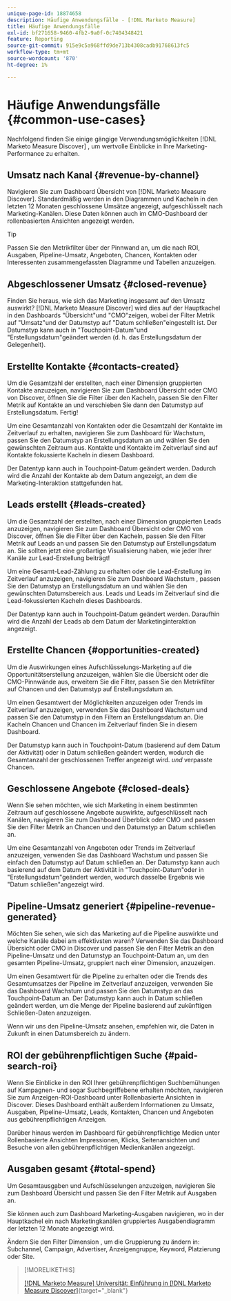 ```yaml
---
unique-page-id: 18874658
description: Häufige Anwendungsfälle - [!DNL Marketo Measure]
title: Häufige Anwendungsfälle
exl-id: bf271658-9460-4fb2-9a0f-0c7404348421
feature: Reporting
source-git-commit: 915e9c5a968ffd9de713b4308cadb91768613fc5
workflow-type: tm+mt
source-wordcount: '870'
ht-degree: 1%

---
```


# Häufige Anwendungsfälle {#common-use-cases}

Nachfolgend finden Sie einige gängige Verwendungsmöglichkeiten [!DNL Marketo Measure Discover] , um wertvolle Einblicke in Ihre Marketing-Performance zu erhalten.

## Umsatz nach Kanal {#revenue-by-channel}

Navigieren Sie zum Dashboard Übersicht von [!DNL Marketo Measure Discover]. Standardmäßig werden in den Diagrammen und Kacheln in den letzten 12 Monaten geschlossene Umsätze angezeigt, aufgeschlüsselt nach Marketing-Kanälen. Diese Daten können auch im CMO-Dashboard der rollenbasierten Ansichten angezeigt werden.

>[!TIP]
>
>Passen Sie den Metrikfilter über der Pinnwand an, um die nach ROI, Ausgaben, Pipeline-Umsatz, Angeboten, Chancen, Kontakten oder Interessenten zusammengefassten Diagramme und Tabellen anzuzeigen.

## Abgeschlossener Umsatz {#closed-revenue}

Finden Sie heraus, wie sich das Marketing insgesamt auf den Umsatz auswirkt? [!DNL Marketo Measure Discover] wird dies auf der Hauptkachel in den Dashboards &quot;Übersicht&quot;und &quot;CMO&quot;zeigen, wobei der Filter Metrik auf &quot;Umsatz&quot;und der Datumstyp auf &quot;Datum schließen&quot;eingestellt ist. Der Datumstyp kann auch in &quot;Touchpoint-Datum&quot;und &quot;Erstellungsdatum&quot;geändert werden (d. h. das Erstellungsdatum der Gelegenheit).

## Erstellte Kontakte  {#contacts-created}

Um die Gesamtzahl der erstellten, nach einer Dimension gruppierten Kontakte anzuzeigen, navigieren Sie zum Dashboard Übersicht oder CMO von Discover, öffnen Sie die Filter über den Kacheln, passen Sie den Filter Metrik auf Kontakte an und verschieben Sie dann den Datumstyp auf Erstellungsdatum. Fertig!

Um eine Gesamtanzahl von Kontakten oder die Gesamtzahl der Kontakte im Zeitverlauf zu erhalten, navigieren Sie zum Dashboard für Wachstum, passen Sie den Datumstyp an Erstellungsdatum an und wählen Sie den gewünschten Zeitraum aus. Kontakte und Kontakte im Zeitverlauf sind auf Kontakte fokussierte Kacheln in diesem Dashboard.

Der Datentyp kann auch in Touchpoint-Datum geändert werden. Dadurch wird die Anzahl der Kontakte ab dem Datum angezeigt, an dem die Marketing-Interaktion stattgefunden hat.

## Leads erstellt {#leads-created}

Um die Gesamtzahl der erstellten, nach einer Dimension gruppierten Leads anzuzeigen, navigieren Sie zum Dashboard Übersicht oder CMO von Discover, öffnen Sie die Filter über den Kacheln, passen Sie den Filter Metrik auf Leads an und passen Sie den Datumstyp auf Erstellungsdatum an. Sie sollten jetzt eine großartige Visualisierung haben, wie jeder Ihrer Kanäle zur Lead-Erstellung beiträgt!

Um eine Gesamt-Lead-Zählung zu erhalten oder die Lead-Erstellung im Zeitverlauf anzuzeigen, navigieren Sie zum Dashboard Wachstum , passen Sie den Datumstyp an Erstellungsdatum an und wählen Sie den gewünschten Datumsbereich aus. Leads und Leads im Zeitverlauf sind die Lead-fokussierten Kacheln dieses Dashboards.

Der Datentyp kann auch in Touchpoint-Datum geändert werden. Daraufhin wird die Anzahl der Leads ab dem Datum der Marketinginteraktion angezeigt.

## Erstellte Chancen {#opportunities-created}

Um die Auswirkungen eines Aufschlüsselungs-Marketing auf die Opportunitätserstellung anzuzeigen, wählen Sie die Übersicht oder die CMO-Pinnwände aus, erweitern Sie die Filter, passen Sie den Metrikfilter auf Chancen und den Datumstyp auf Erstellungsdatum an.

Um einen Gesamtwert der Möglichkeiten anzuzeigen oder Trends im Zeitverlauf anzuzeigen, verwenden Sie das Dashboard Wachstum und passen Sie den Datumstyp in den Filtern an Erstellungsdatum an. Die Kacheln Chancen und Chancen im Zeitverlauf finden Sie in diesem Dashboard.

Der Datumstyp kann auch in Touchpoint-Datum (basierend auf dem Datum der Aktivität) oder in Datum schließen geändert werden, wodurch die Gesamtanzahl der geschlossenen Treffer angezeigt wird. _und_ verpasste Chancen.

## Geschlossene Angebote {#closed-deals}

Wenn Sie sehen möchten, wie sich Marketing in einem bestimmten Zeitraum auf geschlossene Angebote auswirkte, aufgeschlüsselt nach Kanälen, navigieren Sie zum Dashboard Überblick oder CMO und passen Sie den Filter Metrik an Chancen und den Datumstyp an Datum schließen an.

Um eine Gesamtanzahl von Angeboten oder Trends im Zeitverlauf anzuzeigen, verwenden Sie das Dashboard Wachstum und passen Sie einfach den Datumstyp auf Datum schließen an. Der Datumstyp kann auch basierend auf dem Datum der Aktivität in &quot;Touchpoint-Datum&quot;oder in &quot;Erstellungsdatum&quot;geändert werden, wodurch dasselbe Ergebnis wie &quot;Datum schließen&quot;angezeigt wird.

## Pipeline-Umsatz generiert {#pipeline-revenue-generated}

Möchten Sie sehen, wie sich das Marketing auf die Pipeline auswirkte und welche Kanäle dabei am effektivsten waren? Verwenden Sie das Dashboard Übersicht oder CMO in Discover und passen Sie den Filter Metrik an den Pipeline-Umsatz und den Datumstyp an Touchpoint-Datum an, um den gesamten Pipeline-Umsatz, gruppiert nach einer Dimension, anzuzeigen.

Um einen Gesamtwert für die Pipeline zu erhalten oder die Trends des Gesamtumsatzes der Pipeline im Zeitverlauf anzuzeigen, verwenden Sie das Dashboard Wachstum und passen Sie den Datumstyp an das Touchpoint-Datum an. Der Datumstyp kann auch in Datum schließen geändert werden, um die Menge der Pipeline basierend auf zukünftigen Schließen-Daten anzuzeigen.

Wenn wir uns den Pipeline-Umsatz ansehen, empfehlen wir, die Daten in Zukunft in einen Datumsbereich zu ändern.

## ROI der gebührenpflichtigen Suche {#paid-search-roi}

Wenn Sie Einblicke in den ROI Ihrer gebührenpflichtigen Suchbemühungen auf Kampagnen- und sogar Suchbegriffebene erhalten möchten, navigieren Sie zum Anzeigen-ROI-Dashboard unter Rollenbasierte Ansichten in Discover. Dieses Dashboard enthält außerdem Informationen zu Umsatz, Ausgaben, Pipeline-Umsatz, Leads, Kontakten, Chancen und Angeboten aus gebührenpflichtigen Anzeigen.

Darüber hinaus werden im Dashboard für gebührenpflichtige Medien unter Rollenbasierte Ansichten Impressionen, Klicks, Seitenansichten und Besuche von allen gebührenpflichtigen Medienkanälen angezeigt.

## Ausgaben gesamt {#total-spend}

Um Gesamtausgaben und Aufschlüsselungen anzuzeigen, navigieren Sie zum Dashboard Übersicht und passen Sie den Filter Metrik auf Ausgaben an.

Sie können auch zum Dashboard Marketing-Ausgaben navigieren, wo in der Hauptkachel ein nach Marketingkanälen gruppiertes Ausgabendiagramm der letzten 12 Monate angezeigt wird.

Ändern Sie den Filter Dimension , um die Gruppierung zu ändern in: Subchannel, Campaign, Advertiser, Anzeigengruppe, Keyword, Platzierung oder Site.

>[!MORELIKETHIS]
>
>[[!DNL Marketo Measure] Universität: Einführung in [!DNL Marketo Measure Discover]](https://universityonline.marketo.com/courses/bizible-discover/#/page/5c645586a7863a73ad3b23e6){target="_blank"}
